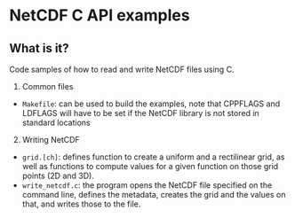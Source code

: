 NetCDF C API examples
=====================

What is it?
-----------
Code samples of how to read and write NetCDF files using C.

1. Common files
  * `Makefile`: can be used to build the examples, note that CPPFLAGS and
    LDFLAGS will have to be set if the NetCDF library is not stored
    in standard locations
2. Writing NetCDF
  * `grid.[ch]`: defines function to create a uniform and a
    rectilinear grid, as well as functions to compute values for a given
    function on those grid points (2D and 3D).
  * `write_netcdf.c`: the program opens the NetCDF file specified on
    the command line, defines the metadata, creates the grid and the
    values on that, and writes those to the file.
